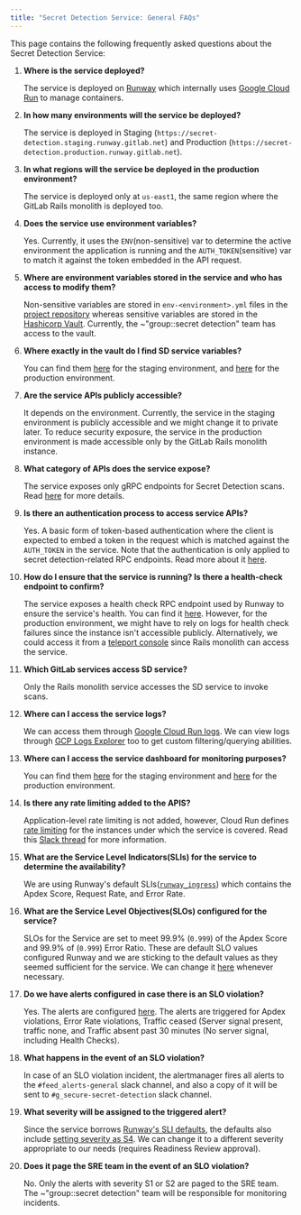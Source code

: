 ```yaml
---
title: "Secret Detection Service: General FAQs"
---
```


This page contains the following frequently asked questions about the Secret Detection Service:

 1. **Where is the service deployed?**

    The service is deployed on [Runway](https://docs.runway.gitlab.com/) which internally uses [Google Cloud Run](https://cloud.google.com/run/docs/overview/what-is-cloud-run) to manage containers.

 2. **In how many environments will the service be deployed?**

    The service is deployed in Staging (`https://secret-detection.staging.runway.gitlab.net`) and Production (`https://secret-detection.production.runway.gitlab.net`).

 3. **In what regions will the service be deployed in the production environment?**

    The service is deployed only at `us-east1`, the same region where the GitLab Rails monolith is deployed too.

 4. **Does the service use environment variables?**

    Yes. Currently, it uses the `ENV`(non-sensitive) var to determine the active environment the application is running and the `AUTH_TOKEN`(sensitive) var to match it against the token embedded in the API request.

 5. **Where are environment variables stored in the service and who has access to modify them?**

    Non-sensitive variables are stored in `env-<environment>.yml` files in the [project repository](https://gitlab.com/gitlab-org/security-products/secret-detection/secret-detection-service/-/tree/main/.runway?ref_type=heads) whereas sensitive variables are stored in the [Hashicorp Vault](https://vault.gitlab.net/ui/). Currently, the ~"group::secret detection" team has access to the vault.

 6. **Where exactly in the vault do I find SD service variables?**

    You can find them [here](https://vault.gitlab.net/ui/vault/secrets/runway/kv/list/env/staging/service/secret-detection/) for the staging environment, and [here](https://vault.gitlab.net/ui/vault/secrets/runway/kv/list/env/production/service/secret-detection/) for the production environment.

 7. **Are the service APIs publicly accessible?**

    It depends on the environment. Currently, the service in the staging environment is publicly accessible and we might change it to private later. To reduce security exposure, the service in the production environment is made accessible only by the GitLab Rails monolith instance.

 8. **What category of APIs does the service expose?**

    The service exposes only gRPC endpoints for Secret Detection scans. Read [here](https://gitlab.com/gitlab-org/security-products/secret-detection/secret-detection-service#secret-detection-scan-unary-rpc-call) for more details.

 9. **Is there an authentication process to access service APIs?**

    Yes. A basic form of token-based authentication where the client is expected to embed a token in the request which is matched against the `AUTH_TOKEN` in the service. Note that the authentication is only applied to secret detection-related RPC endpoints. Read more about it [here](https://gitlab.com/gitlab-org/security-products/secret-detection/secret-detection-service#calling-grpc-endpoints-from-terminal).

10. **How do I ensure that the service is running? Is there a health-check endpoint to confirm?**

    The service exposes a health check RPC endpoint used by Runway to ensure the service's health. You can find it [here](https://gitlab.com/gitlab-org/security-products/secret-detection/secret-detection-service#health-check). However, for the production environment, we might have to rely on logs for health check failures since the instance isn't accessible publicly. Alternatively, we could access it from a [teleport console](https://production.teleport.gitlab.net/) since Rails monolith can access the service.

11. **Which GitLab services access SD service?**

    Only the Rails monolith service accesses the SD service to invoke scans.

12. **Where can I access the service logs?**

    We can access them through [Google Cloud Run logs](https://console.cloud.google.com/run/detail/us-east1/secret-detection/logs?project=gitlab-runway-production). We can view logs through [GCP Logs Explorer](https://console.cloud.google.com/logs/query;query=resource.type%20%3D%20%22cloud_run_revision%22%0Aresource.labels.service_name%20%3D%20%22secret-detection%22%0Aresource.labels.location%20%3D%20%22us-east1%22%0A%20severity%3E%3DDEFAULT;storageScope=project;cursorTimestamp=2024-09-26T08:37:16.966685Z;duration=PT1H;aroundTime=2024-09-26T08:37:16.966523Z?project=gitlab-runway-production) too to get custom filtering/querying abilities.

13. **Where can I access the service dashboard for monitoring purposes?**

    You can find them [here](https://dashboards.gitlab.net/d/runway-service/runway3a-runway-service-metrics?orgId=1&var-PROMETHEUS_DS=mimir-runway&var-environment=gstg&var-type=secret-detection&var-region=All&from=now-30d&to=now) for the staging environment and [here](https://dashboards.gitlab.net/d/runway-service/runway3a-runway-service-metrics?orgId=1&var-PROMETHEUS_DS=mimir-runway&var-environment=gstg&var-type=secret-detection&var-region=All&from=now-30d&to=now) for the production environment.

14. **Is there any rate limiting added to the APIS?**

    Application-level rate limiting is not added, however, Cloud Run defines [rate limiting](https://cloud.google.com/run/quotas#networking_limits) for the instances under which the service is covered. Read this [Slack thread](https://gitlab.slack.com/archives/C05G970PHSA/p1721804085968539) for more information.

15. **What are the Service Level Indicators(SLIs) for the service to determine the availability?**

    We are using Runway's default SLIs([`runway_ingress`](https://gitlab.com/gitlab-com/runbooks/-/blob/master/libsonnet/service-archetypes/runway-archetype.libsonnet#L51)) which contains the Apdex Score, Request Rate, and Error Rate.

16. **What are the Service Level Objectives(SLOs) configured for the service?**

    SLOs for the Service are set to meet 99.9% (`0.999`) of the Apdex Score and 99.9% of (`0.999`) Error Ratio. These are default SLO values configured Runway and we are sticking to the default values as they seemed sufficient for the service. We can change it [here](https://gitlab.com/gitlab-com/runbooks/-/blob/master/metrics-catalog/services/secret-detection.jsonnet) whenever necessary.

17. **Do we have alerts configured in case there is an SLO violation?**

    Yes. The alerts are configured [here](https://dashboards.gitlab.net/alerting/list?search=secret-detection&view=grouped). The alerts are triggered for Apdex violations, Error Rate violations, Traffic ceased (Server signal present, traffic none,  and Traffic absent past 30 minutes (No server signal, including Health Checks).

18. **What happens in the event of an SLO violation?**

    In case of an SLO violation incident, the alertmanager fires all alerts to the `#feed_alerts-general` slack channel, and also a copy of it will be sent to `#g_secure-secret-detection` slack channel.

19. **What severity will be assigned to the triggered alert?**

    Since the service borrows [Runway's SLI defaults](https://gitlab.com/gitlab-com/runbooks/-/blob/master/libsonnet/service-archetypes/runway-archetype.libsonnet), the defaults also include [setting severity as S4](https://gitlab.com/gitlab-com/runbooks/-/blob/master/libsonnet/service-archetypes/runway-archetype.libsonnet#L18). We can change it to a different severity appropriate to our needs (requires Readiness Review approval).

20. **Does it page the SRE team in the event of an SLO violation?**

    No. Only the alerts with severity S1 or S2 are paged to the SRE team. The ~"group::secret detection" team will be responsible for monitoring incidents.
